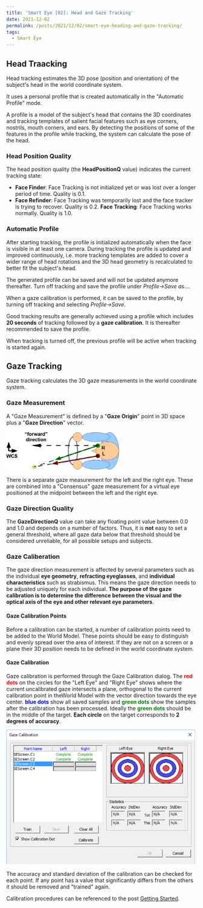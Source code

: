 ```yaml
---
title: 'Smart Eye [02]: Head and Gaze Tracking'
date: 2021-12-02
permalink: /posts/2021/12/02/smart-eye-heading-and-gaze-tracking/
tags:
  - Smart Eye
---
```


## Head Traacking

Head tracking estimates the 3D pose (position and orientation) of the subject's head in the world coordinate system.

It uses a personal profile that is created automatically in the "Automatic Profile" mode.

A profile is a model of the subject's head that contains the 3D coordinates and tracking templates of salient facial features such as eye corners, nostrils, mouth corners, and ears. By detecting the positions of some of the features in the profile while tracking, the system can calculate the pose of the head.

### Head Position Quality
The head position quality (the __HeadPositionQ__ value) indicates the current tracking state:
- __Face Finder__: Face Tracking is not initialized yet or was lost over a longer period of time. Quality is 0.1.
- __Face Refinder__: Face Tracking was temporarily lost and the face tracker is trying to recover. Quality is 0.2.
__Face Tracking__: Face Tracking works normally. Quality is 1.0.

### Automatic Profile
After starting tracking, the profile is initialized automatically when the face is visible in at least one camera. During tracking the profile is updated and improved continuously, i.e. more tracking templates are added to cover a wider range of head rotations and the 3D head geometry is recalculated to better fit the subject's head.

The generated profile can be saved and will not be updated anymore thereafter. Turn off tracking and save the profile under _Profile->Save as...._

When a gaze calibration is performed, it can be saved to the profile, by turning off tracking and selecting _Profile->Save_.

Good tracking results are generally achieved using a profile which includes __20 seconds__ of tracking followed by a __gaze calibration__. It is thereafter recommended to save the profile.

When tracking is turned off, the previous profile will be active when tracking is started again.

## Gaze Tracking
Gaze tracking calculates the 3D gaze measurements in the world coordinate system.

### Gaze Measurement
A "Gaze Measurement" is defined by a "__Gaze Origin__" point in 3D space plus a "__Gaze Direction__" vector.

<img src="/images/gazeM.png" alt="drawing" width="300"/>

There is a separate gaze measurement for the left and the right eye. These are combined into a "Consensus" gaze measurement for a virtual eye positioned at the midpoint between the left and the right eye.

### Gaze Direction Quality
The __GazeDirectionQ__ value can take any floating point value between 0.0 and 1.0 and depends on a number of factors. Thus, it is __not__ easy to set a general threshold, where all gaze data below that threshold should be considered unreliable, for all possible setups and subjects.

### Gaze Caliberation
The gaze direction measurement is affected by several parameters such as the individual __eye geometry__, __refracting eyeglasses__, and __individual characteristics__ such as strabismus. This means the gaze direction needs to be adjusted uniquely for each individual. __The purpose of the gaze calibration is to determine the difference between the visual and the optical axis of the eye and other relevant eye parameters__.

#### Gaze Calibration Points
Before a calibration can be started, a number of calibration points need to be added to the World Model. These points should be easy to distinguish and evenly spread over the area of interest. If they are not on a screen or a plane their 3D position needs to be defined in the world coordinate system. 

#### Gaze Calibration
Gaze calibration is performed through the Gaze Calibration dialog. The <span style="color:red">__red dots__</span> on the circles for the "Left Eye" and "Right Eye" shows where the current uncalibrated gaze intersects a plane, orthogonal to the current calibration point in theWorld Model with the vector direction towards
the eye center. <span style="color:blue">__blue dots__</span> show all saved samples and <span style="color:green">__green dots__</span> show the samples after the calibration has been processed. Ideally the <span style="color:green">__green dots__</span> should be in the middle of the target. __Each circle__ on the target corresponds to __2 degrees of accuracy__.

<img src="/images/gaze.png" alt="drawing" width="500"/>

The accuracy and standard deviation of the calibration can be checked for each point. If any point has a value that significantly differs from the others it should be removed and "trained" again. 

Calibration procedures can be referenced to the post [Getting Started](https://c-huang-tty.github.io/posts/2021/12/01/smart-eye-getting-started/).




